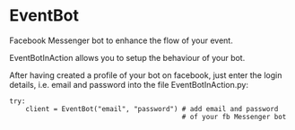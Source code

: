# EventBot
Facebook Messenger bot to enhance the flow of your event.

EventBotInAction allows you to setup the behaviour of your bot.

After having created a profile of your bot on facebook,
just enter the login details, i.e. email and password into the file EventBotInAction.py:

    try:
        client = EventBot("email", "password") # add email and password
                                               # of your fb Messenger bot
